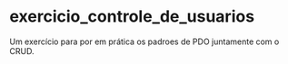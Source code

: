 # exercicio_controle_de_usuarios
Um exercício para por em prática os padroes de PDO juntamente com o CRUD.
